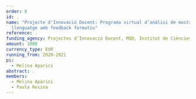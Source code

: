 ```yaml
---
order: 8
id: .
name: "Projecte d'Innovació Docent: Programa virtual d’anàlisi de mostres de
  llenguatge amb feedback formatiu"
reference: .
funding_agency: Projectes d’Innovació Docent, MQD, Institut de Ciències de l’Educació, UAB
amount: 1000
currency_type: EUR
running_from: 2020-2021
pi:
  - Melina Aparici
abstract: .
members:
  - Melina Aparici
  - Paula Resina
---
```

